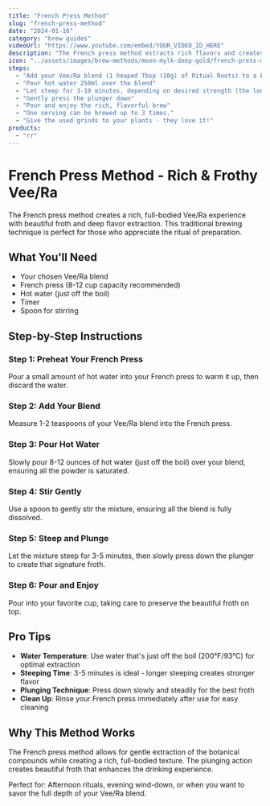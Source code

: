 ```yaml
---
title: "French Press Method"
slug: "french-press-method"
date: "2024-01-16"
category: "brew guides"
videoUrl: "https://www.youtube.com/embed/YOUR_VIDEO_ID_HERE"
description: "The French press method extracts rich flavors and creates beautiful froth for a concentrated, full-bodied experience. This method is ideal for those who appreciate the depth and complexity of their botanical blends."
icon: "../assets/images/brew-methods/moon-mylk-deep-gold/french-press-method-deep-gold.png"
steps:
  - "Add your Vee/Ra blend (1 heaped Tbsp (10g) of Ritual Roots) to a French press"
  - "Pour hot water 250ml over the blend"
  - "Let steep for 3-10 minutes, depending on desired strength (the longer the better!)"
  - "Gently press the plunger down"
  - "Pour and enjoy the rich, flavorful brew"
  - "One serving can be brewed up to 3 times."
  - "Give the used grinds to your plants - they love it!"
products:
  - "rr"
---
```


# French Press Method - Rich & Frothy Vee/Ra

The French press method creates a rich, full-bodied Vee/Ra experience with beautiful froth and deep flavor extraction. This traditional brewing technique is perfect for those who appreciate the ritual of preparation.

## What You'll Need

- Your chosen Vee/Ra blend
- French press (8-12 cup capacity recommended)
- Hot water (just off the boil)
- Timer
- Spoon for stirring

## Step-by-Step Instructions

### Step 1: Preheat Your French Press
Pour a small amount of hot water into your French press to warm it up, then discard the water.

### Step 2: Add Your Blend
Measure 1-2 teaspoons of your Vee/Ra blend into the French press.

### Step 3: Pour Hot Water
Slowly pour 8-12 ounces of hot water (just off the boil) over your blend, ensuring all the powder is saturated.

### Step 4: Stir Gently
Use a spoon to gently stir the mixture, ensuring all the blend is fully dissolved.

### Step 5: Steep and Plunge
Let the mixture steep for 3-5 minutes, then slowly press down the plunger to create that signature froth.

### Step 6: Pour and Enjoy
Pour into your favorite cup, taking care to preserve the beautiful froth on top.

## Pro Tips

- **Water Temperature**: Use water that's just off the boil (200°F/93°C) for optimal extraction
- **Steeping Time**: 3-5 minutes is ideal - longer steeping creates stronger flavor
- **Plunging Technique**: Press down slowly and steadily for the best froth
- **Clean Up**: Rinse your French press immediately after use for easy cleaning

## Why This Method Works

The French press method allows for gentle extraction of the botanical compounds while creating a rich, full-bodied texture. The plunging action creates beautiful froth that enhances the drinking experience.

Perfect for: Afternoon rituals, evening wind-down, or when you want to savor the full depth of your Vee/Ra blend.
